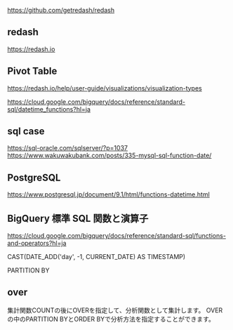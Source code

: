 https://github.com/getredash/redash

## redash
https://redash.io

## Pivot Table
https://redash.io/help/user-guide/visualizations/visualization-types

https://cloud.google.com/bigquery/docs/reference/standard-sql/datetime_functions?hl=ja

## sql case
https://sql-oracle.com/sqlserver/?p=1037
https://www.wakuwakubank.com/posts/335-mysql-sql-function-date/

## PostgreSQL
https://www.postgresql.jp/document/9.1/html/functions-datetime.html

## BigQuery 標準 SQL 関数と演算子
https://cloud.google.com/bigquery/docs/reference/standard-sql/functions-and-operators?hl=ja


CAST(DATE_ADD('day', -1, CURRENT_DATE) AS TIMESTAMP)


PARTITION BY

## over
集計関数COUNTの後にOVERを指定して、分析関数として集計します。
OVERの中のPARTITION BYとORDER BYで分析方法を指定することができます。
